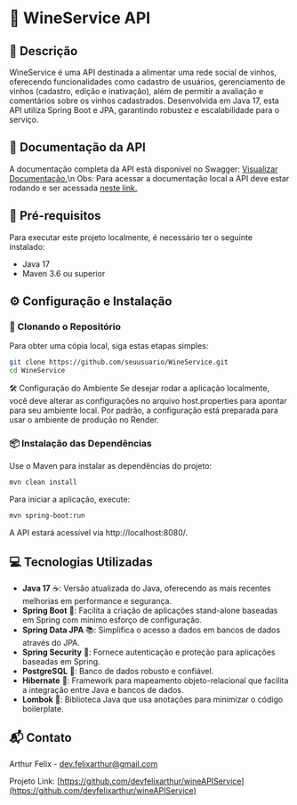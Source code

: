 # 🍷 WineService API

## 📝 Descrição

WineService é uma API destinada a alimentar uma rede social de vinhos, oferecendo funcionalidades como cadastro de usuários, gerenciamento de vinhos (cadastro, edição e inativação), além de permitir a avaliação e comentários sobre os vinhos cadastrados. Desenvolvida em Java 17, esta API utiliza Spring Boot e JPA, garantindo robustez e escalabilidade para o serviço.

## 📖 Documentação da API

A documentação completa da API está disponível no Swagger: [Visualizar Documentação.](https://wineapiservice.onrender.com/swagger-ui/index.html?urls.primaryName=User+Operations#/)\n
Obs: Para acessar a documentação local a API deve estar rodando e ser acessada [neste link.](http://localhost:8080/swagger-ui/index.html?urls.primaryName=User+Operations#/)

## 🚀 Pré-requisitos

Para executar este projeto localmente, é necessário ter o seguinte instalado:

- Java 17
- Maven 3.6 ou superior

## ⚙️ Configuração e Instalação

### 🔽 Clonando o Repositório

Para obter uma cópia local, siga estas etapas simples:

```bash
git clone https://github.com/seuusuario/WineService.git
cd WineService
```

🛠 Configuração do Ambiente
Se desejar rodar a aplicação localmente, você deve alterar as configurações no arquivo host.properties para apontar para seu ambiente local. Por padrão, a configuração está preparada para usar o ambiente de produção no Render.


### 📦 Instalação das Dependências

Use o Maven para instalar as dependências do projeto:

```bash
mvn clean install
```

Para iniciar a aplicação, execute:

```bash
mvn spring-boot:run
```

A API estará acessível via http://localhost:8080/.


## 💻 Tecnologias Utilizadas

- **Java 17** ☕: Versão atualizada do Java, oferecendo as mais recentes melhorias em performance e segurança.
- **Spring Boot** 🌱: Facilita a criação de aplicações stand-alone baseadas em Spring com mínimo esforço de configuração.
- **Spring Data JPA** 📚: Simplifica o acesso a dados em bancos de dados através do JPA.
- **Spring Security** 🔐: Fornece autenticação e proteção para aplicações baseadas em Spring.
- **PostgreSQL** 🐘: Banco de dados robusto e confiável.
- **Hibernate** 🌿: Framework para mapeamento objeto-relacional que facilita a integração entre Java e bancos de dados.
- **Lombok** 🧰: Biblioteca Java que usa anotações para minimizar o código boilerplate.


## 📬 Contato

Arthur Felix - dev.felixarthur@gmail.com

Projeto Link: [https://github.com/devfelixarthur/wineAPIService](https://github.com/devfelixarthur/wineAPIService)
